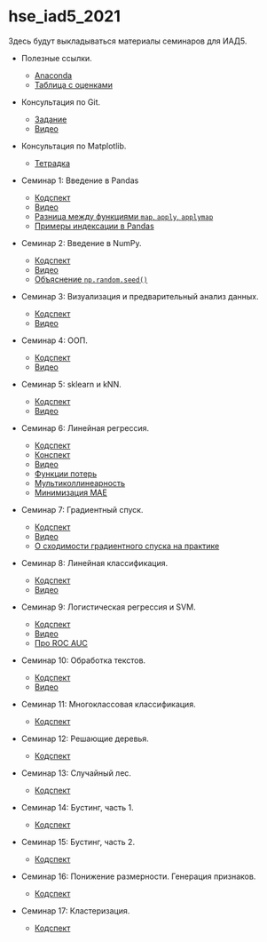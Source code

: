# hse_iad5_2021
Здесь будут выкладываться материалы семинаров для ИАД5.

- Полезные ссылки.
  - [Anaconda](https://www.anaconda.com/products/individual)
  - [Таблица с оценками](https://docs.google.com/spreadsheets/d/1bveVtysWEZogdRssbqiNPovguRq3ejP7fMEMVHcNzaM/edit?usp=sharing)
  
- Консультация по Git.
  - [Задание](https://github.com/V-Marco/hse_iad5_2021/blob/main/misc/git_cons/git_cons.pdf)
  - [Видео](https://youtu.be/abGTdpA9aYo)

- Консультация по Matplotlib.
  - [Тетрадка](https://github.com/V-Marco/hse_iad5_2021/blob/main/misc/vis_cons/matplotlib_cons.ipynb)

- Семинар 1: Введение в Pandas
  - [Кодспект](https://github.com/V-Marco/hse_iad5_2021/blob/main/seminar1/sem1_pandas.ipynb)
  - [Видео](https://youtu.be/qPJjyeLOm7w)
  - [Разница между функциями `map`, `apply`, `applymap`](https://stackoverflow.com/questions/19798153/difference-between-map-applymap-and-apply-methods-in-pandas)
  - [Примеры индексации в Pandas](https://github.com/V-Marco/hse_iad5_2021/blob/main/misc/pandas_indexing_examples.ipynb)
  
- Семинар 2: Введение в NumPy.
  - [Кодспект](https://github.com/V-Marco/hse_iad5_2021/blob/main/seminar2/sem02_numpy.ipynb)
  - [Видео](https://youtu.be/gOkitx_tnOg)
  - [Объяснение `np.random.seed()`](https://stackoverflow.com/questions/21494489/what-does-numpy-random-seed0-do)

- Семинар 3: Визуализация и предварительный анализ данных. 
  - [Кодспект](https://github.com/V-Marco/hse_iad5_2021/blob/main/seminar3/sem03_EDA.ipynb)
  - [Видео](https://youtu.be/OhS72gMNszw)
  
- Семинар 4: ООП.
  - [Кодспект](https://github.com/V-Marco/hse_iad5_2021/blob/main/seminar4/sem04_oop.ipynb)
  - [Видео](https://youtu.be/wtzh3asAgso)

- Семинар 5: sklearn и kNN.
  - [Кодспект](https://github.com/V-Marco/hse_iad5_2021/blob/main/seminar5/sem05-sklearn-knn.ipynb)
  - [Видео](https://youtu.be/cxLPW91HVBg)

- Семинар 6: Линейная регрессия.
  - [Кодспект](https://github.com/V-Marco/hse_iad5_2021/blob/main/seminar6/sem06_linreg.ipynb)
  - [Конспект](https://github.com/V-Marco/hse_iad5_2021/blob/main/seminar6/Sem_24_02.pdf)
  - [Видео](https://youtu.be/5IbdnDBb0WM)
  - [Функции потерь](https://heartbeat.fritz.ai/5-regression-loss-functions-all-machine-learners-should-know-4fb140e9d4b0)
  - [Мультиколлинеарность](https://stats.stackexchange.com/questions/361247/multicollinearity-and-predictive-performance)
  - [Минимизация MAE](https://stats.stackexchange.com/questions/355538/why-does-minimizing-the-mae-lead-to-forecasting-the-median-and-not-the-mean)

- Семинар 7: Градиентный спуск.
  - [Кодспект](https://github.com/V-Marco/hse_iad5_2021/blob/main/seminar7/sem07_grad.ipynb)
  - [Видео](https://youtu.be/lAP2j62T1ZQ)
  - [О сходимости градиентного спуска на практике](https://datascience.stackexchange.com/questions/24534/does-gradient-descent-always-converge-to-an-optimum)

- Семинар 8: Линейная классификация.
  - [Кодспект](https://github.com/V-Marco/hse_iad5_2021/blob/main/seminar8/sem08_linclass.ipynb)
  - [Видео](https://www.youtube.com/watch?v=bVAtnbyHvD8)

- Семинар 9: Логистическая регрессия и SVM.
  - [Кодспект](https://github.com/V-Marco/hse_iad5_2021/blob/main/seminar9/sem09_logit_svm.ipynb)
  - [Видео](https://youtu.be/u17GTGI3AJ4)
  - [Про ROC AUC](https://dyakonov.org/2017/07/28/auc-roc-площадь-под-кривой-ошибок/) 

- Семинар 10: Обработка текстов.
  - [Кодспект](https://github.com/V-Marco/hse_iad5_2021/blob/main/seminar10/sem10_texts.ipynb)
  - [Видео](https://youtu.be/lMttJQEgMac)

- Семинар 11: Многоклассовая классификация.
  - [Кодспект](https://github.com/V-Marco/hse_iad5_2021/blob/main/seminar11/sem11_multiclass_calibration.ipynb)

- Семинар 12: Решающие деревья.
  - [Кодспект](https://github.com/V-Marco/hse_iad5_2021/blob/main/seminar12/sem12_trees.ipynb)

- Семинар 13: Случайный лес.
  - [Кодспект](https://github.com/V-Marco/hse_iad5_2021/blob/main/seminar13/sem13_rf.ipynb)

- Семинар 14: Бустинг, часть 1.
  - [Кодспект](https://github.com/V-Marco/hse_iad5_2021/blob/main/seminar14/sem14_boosting_part1.ipynb)

- Семинар 15: Бустинг, часть 2.
  - [Кодспект](https://github.com/V-Marco/hse_iad5_2021/blob/main/seminar15/sem15_boostings_part2.ipynb)

- Семинар 16: Понижение размерности. Генерация признаков.
  - [Кодспект](https://github.com/V-Marco/hse_iad5_2021/blob/main/seminar16/sem16_pca_features.ipynb)

- Семинар 17: Кластеризация.
  - [Кодспект](https://github.com/V-Marco/hse_iad5_2021/blob/main/seminar17/sem17_clustering.ipynb)
